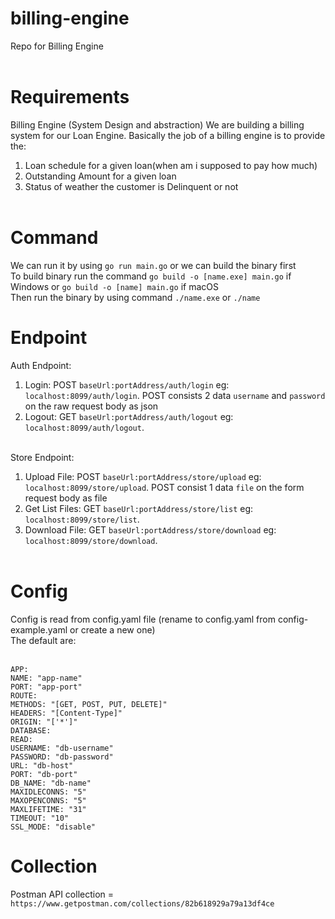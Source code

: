 # billing-engine
Repo for Billing Engine <br /><br />

# Requirements
Billing Engine (System Design and abstraction)
We are building a billing system for our Loan Engine. Basically the job of a billing engine is to provide the: <br />  
1. Loan schedule for a given loan(when am i supposed to pay how much) <br />
2. Outstanding Amount for a given loan <br />
3. Status of weather the customer is Delinquent or not <br /><br />

# Command
We can run it by using ```go run main.go``` or we can build the binary first <br />
To build binary run the command ```go build -o [name.exe] main.go``` if Windows or ```go build -o [name] main.go``` if macOS <br />
Then run the binary by using command ```./name.exe``` or ```./name``` <br />

# Endpoint
Auth Endpoint: <br />
1. Login: POST ```baseUrl:portAddress/auth/login``` eg: ```localhost:8099/auth/login```. POST consists 2 data ```username``` and ```password``` on the raw request body as json <br />
2. Logout: GET ```baseUrl:portAddress/auth/logout``` eg: ```localhost:8099/auth/logout```. <br /><br />

Store Endpoint: <br />
1. Upload File: POST ```baseUrl:portAddress/store/upload``` eg: ```localhost:8099/store/upload```. POST consist 1 data ```file``` on the form request body as file <br />
2. Get List Files: GET ```baseUrl:portAddress/store/list``` eg: ```localhost:8099/store/list```. <br />
3. Download File: GET ```baseUrl:portAddress/store/download``` eg: ```localhost:8099/store/download```. <br /><br />

# Config
Config is read from config.yaml file (rename to config.yaml from config-example.yaml or create a new one) <br />
The default are: <br /><br />

```APP:``` <br />
 ```NAME: "app-name"``` <br />
 ```PORT: "app-port"``` <br />
```ROUTE:``` <br />
  ```METHODS: "[GET, POST, PUT, DELETE]"``` <br />
  ```HEADERS: "[Content-Type]"``` <br />
  ```ORIGIN: "['*']"``` <br />
```DATABASE:``` <br />
  ```READ:``` <br />
    ``USERNAME: "db-username"`` <br />
    ``PASSWORD: "db-password"`` <br />
    ``URL: "db-host"`` <br />
    ``PORT: "db-port"`` <br />
    ``DB_NAME: "db-name"`` <br />
    ``MAXIDLECONNS: "5"`` <br />
    ``MAXOPENCONNS: "5"`` <br />
    ``MAXLIFETIME: "31"`` <br />
    ``TIMEOUT: "10"`` <br />
    ``SSL_MODE: "disable"`` <br />

# Collection
Postman API collection = ```https://www.getpostman.com/collections/82b618929a79a13df4ce``` <br />